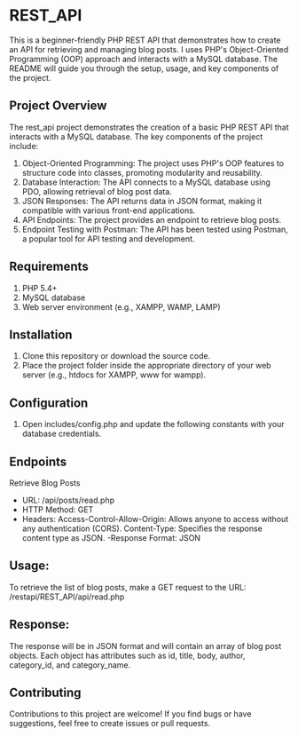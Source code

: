 # REST_API

This is a beginner-friendly PHP REST API that demonstrates how to create an API for retrieving and managing blog posts. I uses PHP's Object-Oriented Programming (OOP) approach and interacts with a MySQL database. The README will guide you through the setup, usage, and key components of the project.

## Project Overview
The rest_api project demonstrates the creation of a basic PHP REST API that interacts with a MySQL database. The key components of the project include:

1. Object-Oriented Programming: The project uses PHP's OOP features to structure code into classes, promoting modularity and reusability.
2. Database Interaction: The API connects to a MySQL database using PDO, allowing retrieval of blog post data.
3. JSON Responses: The API returns data in JSON format, making it compatible with various front-end applications.
4. API Endpoints: The project provides an endpoint to retrieve blog posts.
5. Endpoint Testing with Postman: The API has been tested using Postman, a popular tool for API testing and development.


## Requirements
1. PHP 5.4+
2. MySQL database
3. Web server environment (e.g., XAMPP, WAMP, LAMP)

## Installation
1. Clone this repository or download the source code.
2. Place the project folder inside the appropriate directory of your web server (e.g., htdocs for XAMPP, www for wampp).

## Configuration
1. Open includes/config.php and update the following constants with your database credentials.

## Endpoints
Retrieve Blog Posts
- URL: /api/posts/read.php
- HTTP Method: GET
- Headers:
      Access-Control-Allow-Origin: Allows anyone to access without any authentication (CORS).
      Content-Type: Specifies the response content type as JSON.
-Response Format: JSON

## Usage:

To retrieve the list of blog posts, make a GET request to the URL: /restapi/REST_API/api/read.php

## Response:
The response will be in JSON format and will contain an array of blog post objects. Each object has attributes such as id, title, body, author, category_id, and category_name.

## Contributing
Contributions to this project are welcome! If you find bugs or have suggestions, feel free to create issues or pull requests.






